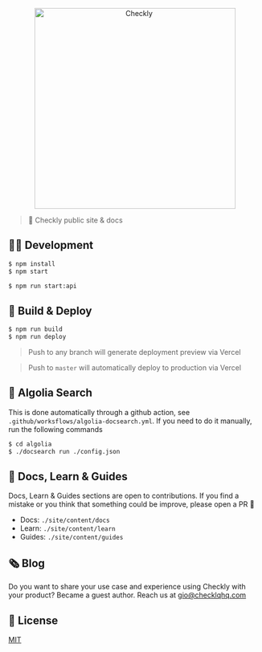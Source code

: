 <p align="center">
  <img width="400px" src="./src/assets/images/text_racoon_logo.svg" alt="Checkly" />
</p>


> 🦝 Checkly public site & docs

## 🧑‍💻 Development

```bash
$ npm install
$ npm start

$ npm run start:api
```

## 🚢 Build & Deploy

```bash
$ npm run build
$ npm run deploy
```


> Push to any branch will generate deployment preview via Vercel

> Push to `master` will automatically deploy to production via Vercel

## 🔎 Algolia Search

This is done automatically through a github action, see `.github/worksflows/algolia-docsearch.yml`.
If you need to do it manually, run the following commands

```bash
$ cd algolia
$ ./docsearch run ./config.json
```

## 💪 Docs, Learn & Guides

Docs, Learn & Guides sections are open to contributions. If you find a mistake or you think that something could be improve, please open a PR 🙂

- Docs: `./site/content/docs`
- Learn: `./site/content/learn`
- Guides: `./site/content/guides`


## 🗞 Blog

Do you want to share your use case and experience using Checkly with your product? Became a guest author. Reach us at [gio@checklqhq.com](mailto:gio@checklyhq.com)


## 📄 License

[MIT](https://github.com/checkly/jamstack-deploy/blob/master/LICENSE)